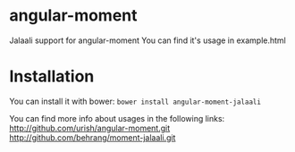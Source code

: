angular-moment
==============

Jalaali support for angular-moment
You can find it's usage in example.html

Installation
=====
You can install it with bower:
`bower install angular-moment-jalaali`


You can find more info about usages in the following links:
http://github.com/urish/angular-moment.git
http://github.com/behrang/moment-jalaali.git
